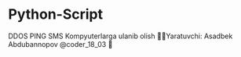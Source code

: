 # Python-Script
DDOS PING SMS Kompyuterlarga ulanib olish 👨‍💻Yaratuvchi: Asadbek Abdubannopov @coder_18_03  💬
